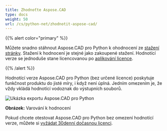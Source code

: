 ```yaml
---
title: Zhodnoťte Aspose.CAD
type: docs
weight: 50
url: /cs/python-net/zhodnotit-aspose-cad/
---
```


{{% alert color="primary" %}}

Můžete snadno stáhnout Aspose.CAD pro Python k ohodnocení ze [stažení stránky](https://downloads.aspose.com/cad/python-net). Stažení k hodnocení je stejné jako zakoupené stažení. Hodnotící verze se jednoduše stane licencovanou po [aplikování licence](/cad/python-net/licensing/).

{{% /alert %}}

Hodnotící verze Aspose.CAD pro Python (bez určené licence) poskytuje funkčnost produktu do jisté míry, i když není úplná. Jedním omezením je, že vždy vkládá hodnotící vodoznak do výstupních souborů.

![Ukázka exportu Aspose.CAD pro Python](AreaChartReport.jpg)

**Obrázek:** Varování k hodnocení

Pokud chcete otestovat Aspose.CAD pro Python bez omezení hodnotící verze, můžete si [vyžádat 30denní dočasnou licenci](https://purchase.aspose.com/temporary-license).

